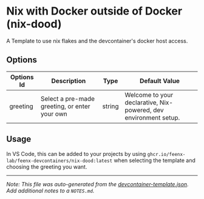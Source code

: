 
# Nix with Docker outside of Docker (nix-dood)

A Template to use nix flakes and the devcontainer's docker host access.

## Options

| Options Id | Description | Type | Default Value |
|-----|-----|-----|-----|
| greeting | Select a pre-made greeting, or enter your own | string | Welcome to your declarative, Nix-powered, dev environment setup. |

## Usage

In VS Code, this can be added to your projects by using `ghcr.io/feenx-lab/feenx-devcontainers/nix-dood:latest` when selecting the template and choosing the greeting you want.

---

_Note: This file was auto-generated from the [devcontainer-template.json](https://github.com/feenx-lab/feenx-devcontainers/blob/main/src/nix-dood/devcontainer-template.json).  Add additional notes to a `NOTES.md`._
